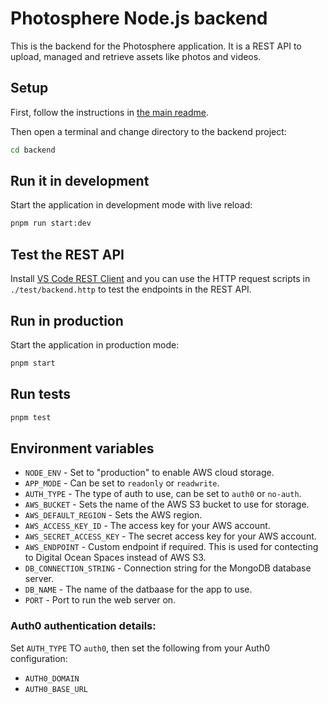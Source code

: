 # Photosphere Node.js backend

This is the backend for the Photosphere application. It is a REST API to upload, managed and retrieve assets like photos and videos.

## Setup

First, follow the instructions in [the main readme](../README.md).

Then open a terminal and change directory to the backend project:

```bash
cd backend
```

## Run it in development

Start the application in development mode with live reload:

```bash
pnpm run start:dev
```

## Test the REST API

Install [VS Code REST Client](https://marketplace.visualstudio.com/items?itemName=humao.rest-client) and you can use the HTTP request scripts in `./test/backend.http` to test the endpoints in the REST API.

## Run in production

Start the application in production mode:

```bash
pnpm start
```

## Run tests

```bash
pnpm test
```

## Environment variables

- `NODE_ENV` - Set to "production" to enable AWS cloud storage.
- `APP_MODE` - Can be set to `readonly` or `readwrite`.
- `AUTH_TYPE` - The type of auth to use, can be set to `auth0` or `no-auth`.
- `AWS_BUCKET` - Sets the name of the AWS S3 bucket to use for storage.
- `AWS_DEFAULT_REGION` - Sets the AWS region.
- `AWS_ACCESS_KEY_ID` - The access key for your AWS account.
- `AWS_SECRET_ACCESS_KEY` - The secret access key for your AWS account.
- `AWS_ENDPOINT` - Custom endpoint if required. This is used for contecting to Digital Ocean Spaces instead of AWS S3.
- `DB_CONNECTION_STRING` - Connection string for the MongoDB database server.
- `DB_NAME` - The name of the datbaase for the app to use.
- `PORT` - Port to run the web server on.


### Auth0 authentication details:

Set `AUTH_TYPE` TO `auth0`, then set the following from your Auth0 configuration:
- `AUTH0_DOMAIN`
- `AUTH0_BASE_URL`
